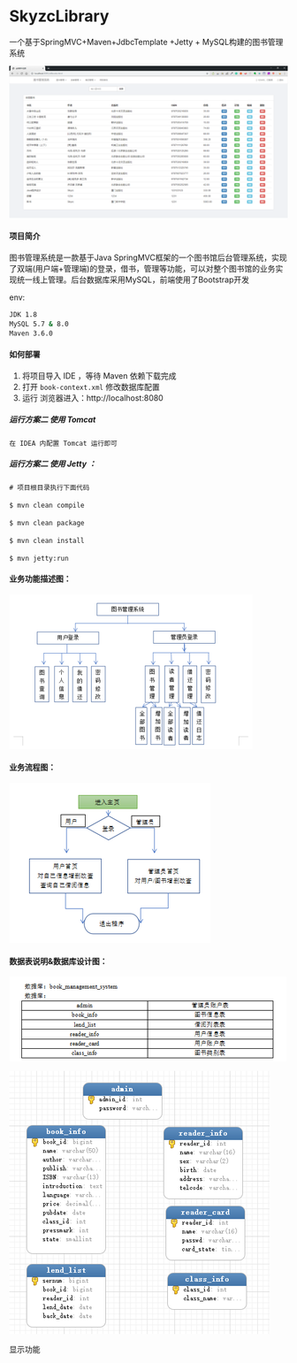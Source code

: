 # SkyzcLibrary
一个基于SpringMVC+Maven+JdbcTemplate +Jetty + MySQL构建的图书管理系统

![功能描述图](./preview/Allbooks.png)


#### 项目简介
图书管理系统是一款基于Java SpringMVC框架的一个图书馆后台管理系统，实现了双端(用户端+管理端)的登录，借书，管理等功能，可以对整个图书馆的业务实现统一线上管理。后台数据库采用MySQL，前端使用了Bootstrap开发

env: 

```bash
JDK 1.8
MySQL 5.7 & 8.0
Maven 3.6.0
```

#### 如何部署

1. 将项目导入 IDE ，等待 Maven 依赖下载完成 
2. 打开 `book-context.xml` 修改数据库配置
3. 运行 浏览器进入：http://localhost:8080


##### 运行方案二 使用 Tomcat
```shell
在 IDEA 内配置 Tomcat 运行即可
```

##### 运行方案二 使用 Jetty ：
```shell
# 项目根目录执行下面代码

$ mvn clean compile

$ mvn clean package

$ mvn clean install

$ mvn jetty:run
```

####  业务功能描述图：

![功能描述图](./preview/业务功能概述.png)

#### 业务流程图：

![功能描述图](./preview/业务流程图.png)

#### 数据表说明&数据库设计图：
![功能描述图](./db/数据表说明.png)


![功能描述图](./db/数据库E-R.png)

显示功能

